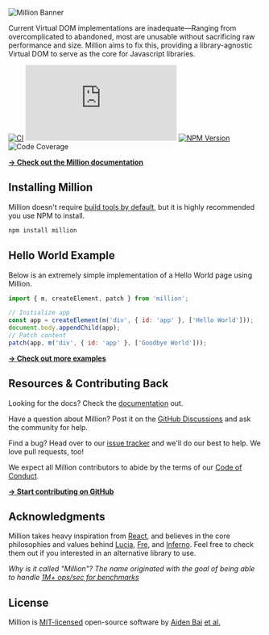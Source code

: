 ![Million Banner](https://raw.githubusercontent.com/aidenybai/million/main/.github/assets/banner.svg)

Current Virtual DOM implementations are inadequate—Ranging from overcomplicated to abandoned, most are unusable without sacrificing raw performance and size. Million aims to fix this, providing a library-agnostic Virtual DOM to serve as the core for Javascript libraries.

[![CI](https://img.shields.io/github/workflow/status/aidenybai/million/CI?color=FD9336&labelColor=000&style=flat-square&label=build)](https://img.shields.io/github/workflow/status/aidenybai/million)
![Code Size](https://badgen.net/badgesize/brotli/https/unpkg.com/million/dist/million.min.js?style=flat-square&label=size&color=A04A9C&labelColor=000) [![NPM Version](https://img.shields.io/npm/v/million?style=flat-square&color=4E82EE&labelColor=000)](https://www.npmjs.com/package/million) ![Code Coverage](https://img.shields.io/coveralls/github/aidenybai/million?color=3CF5EB&labelColor=000&style=flat-square)

[**→ Check out the Million documentation**](https://million.js.org)

## Installing Million

Million doesn't require [build tools by default](https://million.js.org/essentials/installation), but it is highly recommended you use NPM to install.

```sh
npm install million
```

## Hello World Example

Below is an extremely simple implementation of a Hello World page using Million.

```js
import { m, createElement, patch } from 'million';

// Initialize app
const app = createElement(m('div', { id: 'app' }, ['Hello World']));
document.body.appendChild(app);
// Patch content
patch(app, m('div', { id: 'app' }, ['Goodbye World']));
```

[**→ Check out more examples**](https://million.js.org)

## Resources & Contributing Back

Looking for the docs? Check the [documentation](https://million.js.org) out.

Have a question about Million? Post it on the [GitHub Discussions](https://github.com/aidenybai/million/discussions) and ask the community for help.

Find a bug? Head over to our [issue tracker](https://github.com/aidenybai/million/issues) and we'll do our best to help. We love pull requests, too!

We expect all Million contributors to abide by the terms of our [Code of Conduct](https://github.com/aidenybai/million/blob/main/.github/CODE_OF_CONDUCT.md).

[**→ Start contributing on GitHub**](https://github.com/aidenybai/million/blob/main/.github/CONTRIBUTING.md)

## Acknowledgments

Million takes heavy inspiration from [React](https://github.com/facebook/react), and believes in the core philosophies and values behind [Lucia](https://github.com/aidenybai/lucia), [Fre](https://github.com/yisar/fre), and [Inferno](https://github.com/infernojs/inferno). Feel free to check them out if you interested in an alternative library to use.

_Why is it called "Million"? The name originated with the goal of being able to handle [1M+ ops/sec for benchmarks](https://github.com/aidenybai/million/tree/main/benchmarks#readme)_

## License

Million is [MIT-licensed](LICENSE) open-source software by [Aiden Bai](https://github.com/aidenybai) [et al.](https://github.com/aidenybai/million/graphs/contributors)
